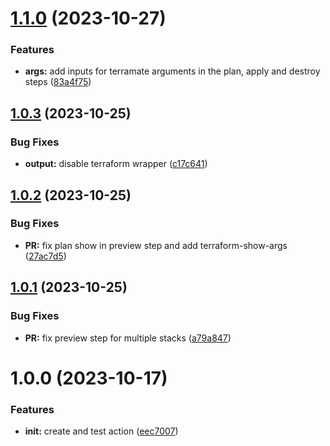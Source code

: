 # [1.1.0](https://github.com/infinite-automations/terramate-all-in-one/compare/v1.0.3...v1.1.0) (2023-10-27)


### Features

* **args:** add inputs for terramate arguments in the plan, apply and destroy steps ([83a4f75](https://github.com/infinite-automations/terramate-all-in-one/commit/83a4f75ad5a86e4329a596817a5b0c165c16e4aa))

## [1.0.3](https://github.com/infinite-automations/terramate-all-in-one/compare/v1.0.2...v1.0.3) (2023-10-25)

### Bug Fixes

* **output:** disable terraform wrapper ([c17c641](https://github.com/infinite-automations/terramate-all-in-one/commit/c17c6416822248f71c38f73b8c19a98536aea939))

## [1.0.2](https://github.com/infinite-automations/terramate-all-in-one/compare/v1.0.1...v1.0.2) (2023-10-25)

### Bug Fixes

* **PR:** fix plan show in preview step and add terraform-show-args ([27ac7d5](https://github.com/infinite-automations/terramate-all-in-one/commit/27ac7d5292a3c01360fbeaa7f998c920c7d54e09))

## [1.0.1](https://github.com/infinite-automations/terramate-all-in-one/compare/v1.0.0...v1.0.1) (2023-10-25)

### Bug Fixes

* **PR:** fix preview step for multiple stacks ([a79a847](https://github.com/infinite-automations/terramate-all-in-one/commit/a79a84713b446a29183e396e1939da25146f0f91))

# 1.0.0 (2023-10-17)

### Features

* **init:** create and test action ([eec7007](https://github.com/infinite-automations/terramate-all-in-one/commit/eec700779a1adc0a48ca3a00655ec046832b2603))
